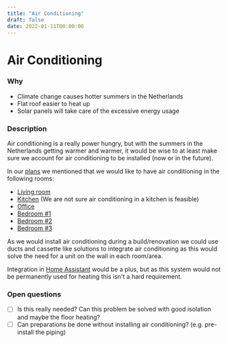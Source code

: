 ```yaml
---
title: "Air Conditioning"
draft: false
date: 2022-01-11T00:00:00
---
```


# Air Conditioning

### Why
- Climate change causes hotter summers in the Netherlands
- Flat roof easier to heat up
- Solar panels will take care of the excessive energy usage

### Description
Air conditioning is a really power hungry, but with the summers in the Netherlands getting warmer and warmer, it would  be wise to at least make sure we account for air conditioning to be installed (now or in the future).

In our [plans](/docs/plans) we mentioned that we would like to have air conditioning in the following rooms:

- [Living room](/docs/plans/living-room)
- [Kitchen](/docs/plans/kitchen) (We are not sure air conditioning in a kitchen is feasible)
- [Office](/docs/plans/office)
- [Bedroom #1](/docs/plans/bedroom-1)
- [Bedroom #2](/docs/plans/bedroom-2)
- [Bedroom #3](/docs/plans/bedroom-3)

As we would install air conditioning during a build/renovation we could use ducts and cassette like solutions to integrate air conditioning as this would solve the need for a unit on the wall in each room/area.

Integration in [Home Assistant](/docs/tech/home-assistant) would be a plus, but as this system would not be permanently used for heating this isn't a hard requirement.

### Open questions
- [ ] Is this really needed? Can this problem be solved with good isolation and maybe the floor heating?
- [ ] Can preparations be done without installing air conditioning? (e.g. pre-install the piping)
